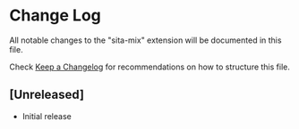# Change Log

All notable changes to the "sita-mix" extension will be documented in this file.

Check [Keep a Changelog](http://keepachangelog.com/) for recommendations on how to structure this file.

## [Unreleased]

- Initial release
